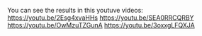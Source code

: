 You can see the results in this youtuve videos: https://youtu.be/2Esg4xvaHHs
                                                https://youtu.be/SEA0RRCQRBY
                                                https://youtu.be/OwMzuTZGunA
                                                https://youtu.be/3oxxgLFQXJA
